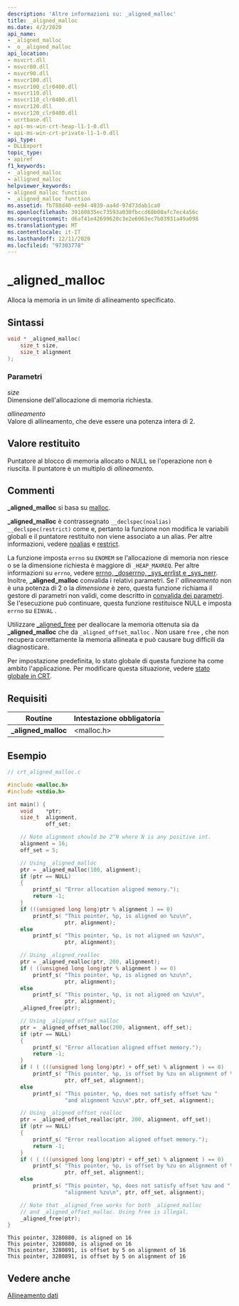 ```yaml
---
description: 'Altre informazioni su: _aligned_malloc'
title: _aligned_malloc
ms.date: 4/2/2020
api_name:
- _aligned_malloc
- _o__aligned_malloc
api_location:
- msvcrt.dll
- msvcr80.dll
- msvcr90.dll
- msvcr100.dll
- msvcr100_clr0400.dll
- msvcr110.dll
- msvcr110_clr0400.dll
- msvcr120.dll
- msvcr120_clr0400.dll
- ucrtbase.dll
- api-ms-win-crt-heap-l1-1-0.dll
- api-ms-win-crt-private-l1-1-0.dll
api_type:
- DLLExport
topic_type:
- apiref
f1_keywords:
- _aligned_malloc
- alligned_malloc
helpviewer_keywords:
- aligned_malloc function
- _aligned_malloc function
ms.assetid: fb788d40-ee94-4039-aa4d-97d73dab1ca0
ms.openlocfilehash: 39160835ec73593a030fbccd68b00afc7ec4a56c
ms.sourcegitcommit: d6af41e42699628c3e2e6063ec7b03931a49a098
ms.translationtype: MT
ms.contentlocale: it-IT
ms.lasthandoff: 12/11/2020
ms.locfileid: "97303778"
---
```

# <a name="_aligned_malloc"></a>_aligned_malloc

Alloca la memoria in un limite di allineamento specificato.

## <a name="syntax"></a>Sintassi

```C
void * _aligned_malloc(
    size_t size,
    size_t alignment
);
```

### <a name="parameters"></a>Parametri

*size*<br/>
Dimensione dell'allocazione di memoria richiesta.

*allineamento*<br/>
Valore di allineamento, che deve essere una potenza intera di 2.

## <a name="return-value"></a>Valore restituito

Puntatore al blocco di memoria allocato o NULL se l'operazione non è riuscita. Il puntatore è un multiplo di *allineamento*.

## <a name="remarks"></a>Commenti

**_aligned_malloc** si basa su [malloc](malloc.md).

**_aligned_malloc** è contrassegnato `__declspec(noalias)` `__declspec(restrict)` come e, pertanto la funzione non modifica le variabili globali e il puntatore restituito non viene associato a un alias. Per altre informazioni, vedere [noalias](../../cpp/noalias.md) e [restrict](../../cpp/restrict.md).

La funzione imposta `errno` su `ENOMEM` se l'allocazione di memoria non riesce o se la dimensione richiesta è maggiore di `_HEAP_MAXREQ`. Per altre informazioni su `errno`, vedere [errno, _doserrno, _sys_errlist e _sys_nerr](../../c-runtime-library/errno-doserrno-sys-errlist-and-sys-nerr.md). Inoltre, **_aligned_malloc** convalida i relativi parametri. Se l' *allineamento* non è una potenza di 2 o la *dimensione* è zero, questa funzione richiama il gestore di parametri non validi, come descritto in [convalida dei parametri](../../c-runtime-library/parameter-validation.md). Se l'esecuzione può continuare, questa funzione restituisce NULL e imposta `errno` su `EINVAL` .

Utilizzare [_aligned_free](aligned-free.md) per deallocare la memoria ottenuta sia da **_aligned_malloc** che da `_aligned_offset_malloc` . Non usare `free` , che non recupera correttamente la memoria allineata e può causare bug difficili da diagnosticare.

Per impostazione predefinita, lo stato globale di questa funzione ha come ambito l'applicazione. Per modificare questa situazione, vedere [stato globale in CRT](../global-state.md).

## <a name="requirements"></a>Requisiti

|Routine|Intestazione obbligatoria|
|-------------|---------------------|
|**_aligned_malloc**|\<malloc.h>|

## <a name="example"></a>Esempio

```C
// crt_aligned_malloc.c

#include <malloc.h>
#include <stdio.h>

int main() {
    void    *ptr;
    size_t  alignment,
            off_set;

    // Note alignment should be 2^N where N is any positive int.
    alignment = 16;
    off_set = 5;

    // Using _aligned_malloc
    ptr = _aligned_malloc(100, alignment);
    if (ptr == NULL)
    {
        printf_s( "Error allocation aligned memory.");
        return -1;
    }
    if (((unsigned long long)ptr % alignment ) == 0)
        printf_s( "This pointer, %p, is aligned on %zu\n",
                  ptr, alignment);
    else
        printf_s( "This pointer, %p, is not aligned on %zu\n",
                  ptr, alignment);

    // Using _aligned_realloc
    ptr = _aligned_realloc(ptr, 200, alignment);
    if ( ((unsigned long long)ptr % alignment ) == 0)
        printf_s( "This pointer, %p, is aligned on %zu\n",
                  ptr, alignment);
    else
        printf_s( "This pointer, %p, is not aligned on %zu\n",
                  ptr, alignment);
    _aligned_free(ptr);

    // Using _aligned_offset_malloc
    ptr = _aligned_offset_malloc(200, alignment, off_set);
    if (ptr == NULL)
    {
        printf_s( "Error allocation aligned offset memory.");
        return -1;
    }
    if ( ( (((unsigned long long)ptr) + off_set) % alignment ) == 0)
        printf_s( "This pointer, %p, is offset by %zu on alignment of %zu\n",
                  ptr, off_set, alignment);
    else
        printf_s( "This pointer, %p, does not satisfy offset %zu "
                  "and alignment %zu\n",ptr, off_set, alignment);

    // Using _aligned_offset_realloc
    ptr = _aligned_offset_realloc(ptr, 200, alignment, off_set);
    if (ptr == NULL)
    {
        printf_s( "Error reallocation aligned offset memory.");
        return -1;
    }
    if ( ( (((unsigned long long)ptr) + off_set) % alignment ) == 0)
        printf_s( "This pointer, %p, is offset by %zu on alignment of %zu\n",
                  ptr, off_set, alignment);
    else
        printf_s( "This pointer, %p, does not satisfy offset %zu and "
                  "alignment %zu\n", ptr, off_set, alignment);

    // Note that _aligned_free works for both _aligned_malloc
    // and _aligned_offset_malloc. Using free is illegal.
    _aligned_free(ptr);
}
```

```Output
This pointer, 3280880, is aligned on 16
This pointer, 3280880, is aligned on 16
This pointer, 3280891, is offset by 5 on alignment of 16
This pointer, 3280891, is offset by 5 on alignment of 16
```

## <a name="see-also"></a>Vedere anche

[Allineamento dati](../../c-runtime-library/data-alignment.md)
